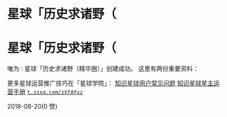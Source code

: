 # 星球「历史求诸野（

# 星球「历史求诸野（

唯为 : 星球「历史求诸野（精华圈）」创建成功。 这里有两份重要资料：

更多星球运营推广技巧在「星球学院」： [知识星球用户常见问题](https://shimo.im/docs/FR6th6LleZoCRUj9) [知识星球星主运营手册](https://shimo.im/docs/gL5x0w6MCjEin7Uf) [`t.zsxq.com/zVfAYvz`](https://t.zsxq.com/zVfAYvz)

2018-08-20(0 赞)